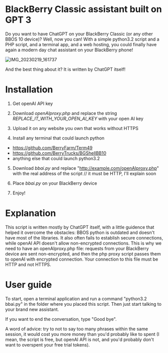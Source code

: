 # BlackBerry Classic assistant built on GPT 3
Do you want to have ChatGPT on your BlackBerry Classic  (or any other BBOS 10 device)? Well, now you can!
With a simple python3.2 script and a PHP script, and a terminal app, and a web hosting, you could finally have again a modern day chat assistant on your BlackBerry phone!

![IMG_20230219_161737](https://user-images.githubusercontent.com/89629317/224575200-85be718d-c377-4cdf-8023-bdd4e5aeba3a.png)

And the best thing about it? It is written by ChatGPT itself!

# Installation
1. Get openAI API key

2. Download *openAIproxy.php* and replace the string *REPLACE_IT_WITH_YOUR_OPEN_AI_KEY* with your open AI key

3. Upload it on any website you own that works without HTTPS

4. Install any terminal that could launch python
* https://github.com/BerryFarm/Term49
* https://github.com/BerryTrucks/BGShellBB10
* anything else that could launch python3.2

5. Download *bbai.py* and replace "http://example.com/openAIproxy.php" with the real address of the script // it must be HTTP, I'll explain soon

6. Place *bbai.py* on your BlackBerry device

7. Enjoy!

# Explanation
This script is written mostly by ChatGPT itself, with a little guidence that helped it overcome the obstacles: BBOS python is outdated and doesn't have most of the libraries. It also often fails to establish secure connections, while openAI API doesn't allow non-encrypted connections. This is why we need to have an openAIproxy.php file: requests from your BlackBerry device are sent non-encrypted, and then the php proxy script passes them to openAI with encrypted connection. Your connection to this file must be HTTP and not HTTPS.

# User guide
To start, open a terminal application and run a command "python3.2 bbai.py" in the folder where you placed this script. Then just start talking to your brand new assistant.

If you want to end the conversation, type "Good bye".

A word of advice: try to not to say too many phrases within the same session, it would cost you more money than you'd probably like to spent (I mean, the script is free, but openAI API is not, and you'd probably don't want to overspent your free trial tokens).
